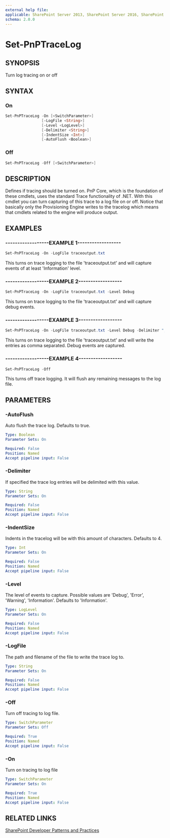 ```yaml
---
external help file:
applicable: SharePoint Server 2013, SharePoint Server 2016, SharePoint Online
schema: 2.0.0
---
```

# Set-PnPTraceLog

## SYNOPSIS
Turn log tracing on or off

## SYNTAX 

### On
```powershell
Set-PnPTraceLog -On [<SwitchParameter>]
                [-LogFile <String>]
                [-Level <LogLevel>]
                [-Delimiter <String>]
                [-IndentSize <Int>]
                [-AutoFlush <Boolean>]
```

### Off
```powershell
Set-PnPTraceLog -Off [<SwitchParameter>]
```

## DESCRIPTION
Defines if tracing should be turned on. PnP Core, which is the foundation of these cmdlets, uses the standard Trace functionality of .NET. With this cmdlet you can turn capturing of this trace to a log file on or off. Notice that basically only the Provisioning Engine writes to the tracelog which means that cmdlets related to the engine will produce output.

## EXAMPLES

### ------------------EXAMPLE 1------------------
```powershell
Set-PnPTraceLog -On -LogFile traceoutput.txt
```

This turns on trace logging to the file 'traceoutput.txt' and will capture events of at least 'Information' level.

### ------------------EXAMPLE 2------------------
```powershell
Set-PnPTraceLog -On -LogFile traceoutput.txt -Level Debug
```

This turns on trace logging to the file 'traceoutput.txt' and will capture debug events.

### ------------------EXAMPLE 3------------------
```powershell
Set-PnPTraceLog -On -LogFile traceoutput.txt -Level Debug -Delimiter ","
```

This turns on trace logging to the file 'traceoutput.txt' and will write the entries as comma separated. Debug events are captured.

### ------------------EXAMPLE 4------------------
```powershell
Set-PnPTraceLog -Off
```

This turns off trace logging. It will flush any remaining messages to the log file.

## PARAMETERS

### -AutoFlush
Auto flush the trace log. Defaults to true.

```yaml
Type: Boolean
Parameter Sets: On

Required: False
Position: Named
Accept pipeline input: False
```

### -Delimiter
If specified the trace log entries will be delimited with this value.

```yaml
Type: String
Parameter Sets: On

Required: False
Position: Named
Accept pipeline input: False
```

### -IndentSize
Indents in the tracelog will be with this amount of characters. Defaults to 4.

```yaml
Type: Int
Parameter Sets: On

Required: False
Position: Named
Accept pipeline input: False
```

### -Level
The level of events to capture. Possible values are 'Debug', 'Error', 'Warning', 'Information'. Defaults to 'Information'.

```yaml
Type: LogLevel
Parameter Sets: On

Required: False
Position: Named
Accept pipeline input: False
```

### -LogFile
The path and filename of the file to write the trace log to.

```yaml
Type: String
Parameter Sets: On

Required: False
Position: Named
Accept pipeline input: False
```

### -Off
Turn off tracing to log file.

```yaml
Type: SwitchParameter
Parameter Sets: Off

Required: True
Position: Named
Accept pipeline input: False
```

### -On
Turn on tracing to log file

```yaml
Type: SwitchParameter
Parameter Sets: On

Required: True
Position: Named
Accept pipeline input: False
```

## RELATED LINKS

[SharePoint Developer Patterns and Practices](http://aka.ms/sppnp)